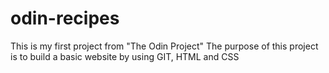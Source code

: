 # odin-recipes
This is my first project from "The Odin Project"
The purpose of this project is to build a basic website by using GIT, HTML and CSS

